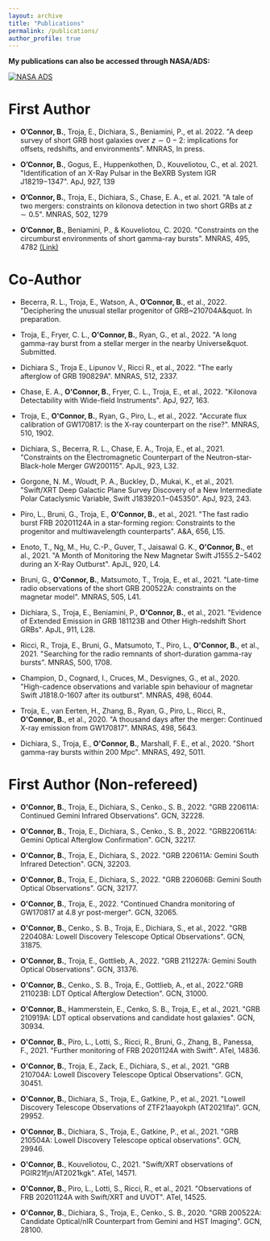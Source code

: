 ```yaml
---
layout: archive
title: "Publications"
permalink: /publications/
author_profile: true
---
```


**My publications can also be accessed through NASA/ADS:**


[![NASA ADS](/brendanoconnor.github.io/files/ads_logo_small.png)](https://ui.adsabs.harvard.edu/search/filter_aff_facet_hier_fq_aff=AND&filter_aff_facet_hier_fq_aff=aff_facet_hier%3A%220%2FGWU%22&filter_database_fq_database=AND&filter_database_fq_database=database%3A%22astronomy%22&fq=%7B!type%3Daqp%20v%3D%24fq_aff%7D&fq=%7B!type%3Daqp%20v%3D%24fq_database%7D&fq_aff=(aff_facet_hier%3A%220%2FGWU%22)&fq_database=(database%3A%22astronomy%22)&p_=0&q=%20author%3A%22O'Connor%2C%20B%22&sort=date%20desc%2C%20bibcode%20desc)


First Author
======

* **O’Connor, B.**, Troja, E., Dichiara, S., Beniamini, P., et al. 2022. &quot;A deep survey of short GRB host galaxies over $z\sim0−2$: implications for offsets, redshifts, and environments&quot;. MNRAS, In press.
      
* **O’Connor, B.**, Gogus, E., Huppenkothen, D., Kouveliotou, C., et al. 2021. &quot;Identification of an X-Ray Pulsar in the BeXRB System IGR J18219$-$1347&quot;. ApJ, 927, 139 

* **O’Connor, B.**, Troja, E., Dichiara, S., Chase, E. A., et al. 2021. &quot;A tale of two mergers: constraints on kilonova detection in two short GRBs at $z\sim0.5$&quot;. MNRAS, 502, 1279

* **O’Connor, B.**, Beniamini, P., & Kouveliotou, C. 2020. &quot;Constraints on the circumburst environments of short gamma-ray bursts&quot;. MNRAS, 495, 4782 [(Link)](https://academic.oup.com/mnras/article/495/4/4782/5846046)

Co-Author
======
* Becerra, R. L., Troja, E., Watson, A., **O’Connor, B.**, et al., 2022.  &quot;Deciphering the unusual stellar progenitor of GRB~210704A&quot. In preparation.

* Troja, E., Fryer, C. L., **O'Connor, B.**, Ryan, G., et al., 2022. &quot;A long gamma-ray burst from a stellar merger in the nearby Universe&quot. Submitted.  
    
* Dichiara S., Troja E., Lipunov V., Ricci R., et al., 2022. &quot;The early afterglow of GRB 190829A&quot;. MNRAS, 512, 2337.
    
* Chase, E. A., **O'Connor, B.**, Fryer, C. L., Troja, E., et al., 2022. &quot;Kilonova Detectability with Wide-field Instruments&quot;. ApJ, 927, 163. 
    
* Troja, E., **O'Connor, B.**, Ryan, G., Piro, L., et al., 2022. &quot;Accurate flux calibration of GW170817: is the X-ray counterpart on the rise?&quot;. MNRAS, 510, 1902.
    
* Dichiara, S., Becerra, R. L., Chase, E. A., Troja, E., et al., 2021. &quot;Constraints on the Electromagnetic Counterpart of the Neutron-star-Black-hole Merger GW200115&quot;. ApJL, 923, L32.
    
* Gorgone, N. M., Woudt, P. A., Buckley, D., Mukai, K., et al., 2021. &quot;Swift/XRT Deep Galactic Plane Survey Discovery of a New Intermediate Polar Cataclysmic Variable, Swift J183920.1$-$045350&quot;. ApJ, 923, 243. 
    
* Piro, L., Bruni, G., Troja, E., **O'Connor, B.**, et al., 2021. &quot;The fast radio burst FRB 20201124A in a star-forming region: Constraints to the progenitor and multiwavelength counterparts&quot;. A&A, 656, L15.
    
* Enoto, T., Ng, M., Hu, C.-P., Guver, T., Jaisawal G. K., **O'Connor, B.**, et al., 2021. &quot;A Month of Monitoring the New Magnetar Swift J1555.2$-$5402 during an X-Ray Outburst&quot;. ApJL, 920, L4.
    
* Bruni, G., **O'Connor, B.**, Matsumoto, T., Troja, E., et al., 2021. &quot;Late-time radio observations of the short GRB 200522A: constraints on the magnetar model&quot;. MNRAS, 505, L41. 
    
* Dichiara, S., Troja, E., Beniamini, P., **O'Connor, B.**, et al., 2021. &quot;Evidence of Extended Emission in GRB 181123B and Other High-redshift Short GRBs&quot;. ApJL, 911, L28.
    
* Ricci, R., Troja, E., Bruni, G., Matsumoto, T., Piro, L., **O'Connor, B.**, et al., 2021. &quot;Searching for the radio remnants of short-duration gamma-ray bursts&quot;. MNRAS, 500, 1708.
    
* Champion, D., Cognard, I., Cruces, M., Desvignes, G., et al., 2020. &quot;High-cadence observations and variable spin behaviour of magnetar Swift J1818.0-1607 after its outburst&quot;. MNRAS, 498, 6044.
    
* Troja, E., van Eerten, H., Zhang, B., Ryan, G., Piro, L., Ricci, R., **O'Connor, B.**, et al., 2020. &quot;A thousand days after the merger: Continued X-ray emission from GW170817&quot;. MNRAS, 498, 5643.
    
* Dichiara, S., Troja, E., **O'Connor, B.**, Marshall, F. E., et al., 2020. &quot;Short gamma-ray bursts within 200 Mpc&quot;. MNRAS, 492, 5011.
    

First Author (Non-refereed)
======
* **O'Connor, B.**, Troja, E., Dichiara, S., Cenko., S. B., 2022. &quot;GRB 220611A: Continued Gemini Infrared Observations&quot;. GCN, 32228.

* **O'Connor, B.**, Troja, E., Dichiara, S., Cenko., S. B., 2022. &quot;GRB220611A: Gemini Optical Afterglow Confirmation&quot;. GCN, 32217.
    
* **O'Connor, B.**, Troja, E., Dichiara, S., 2022. &quot;GRB 220611A: Gemini South Infrared Detection&quot;. GCN, 32203. 
    
* **O'Connor, B.**, Troja, E., Dichiara, S., 2022. &quot;GRB 220606B: Gemini South Optical Observations&quot;. GCN, 32177. 
    
* **O'Connor, B.**, Troja, E., 2022. &quot;Continued Chandra monitoring of GW170817 at 4.8 yr post-merger&quot;. GCN, 32065.
    
* **O'Connor, B.**, Cenko., S. B., Troja, E., Dichiara, S., et al., 2022. &quot;GRB 220408A: Lowell Discovery Telescope Optical Observations&quot;. GCN, 31875.
    
* **O'Connor, B.**, Troja, E., Gottlieb, A., 2022. &quot;GRB 211227A: Gemini South Optical Observations&quot;. GCN, 31376. 
    
* **O'Connor, B.**, Cenko., S. B., Troja, E., Gottlieb, A., et al.,  2022.&quot;GRB 211023B: LDT Optical Afterglow Detection&quot;. GCN, 31000. 
    
* **O'Connor, B.**, Hammerstein, E., Cenko, S. B., Troja, E., et al., 2021. &quot;GRB 210919A: LDT optical observations and candidate host galaxies&quot;. GCN, 30934.
    
* **O'Connor, B.**, Piro, L., Lotti, S., Ricci, R., Bruni, G., Zhang, B., Panessa, F., 2021. &quot;Further monitoring of FRB 20201124A with Swift&quot;. ATel, 14836.
    
* **O'Connor, B.**, Troja, E., Zack, E., Dichiara, S., et al., 2021. &quot;GRB 210704A: Lowell Discovery Telescope Optical Observations&quot;. GCN, 30451. 
    
* **O'Connor, B.**, Dichiara, S., Troja, E., Gatkine, P., et al., 2021. &quot;Lowell Discovery Telescope Observations of ZTF21aayokph (AT2021lfa)&quot;. GCN, 29952. 
    
* **O'Connor, B.**, Dichiara, S., Troja, E., Gatkine, P., et al., 2021. &quot;GRB 210504A: Lowell Discovery Telescope optical observations&quot;. GCN, 29946.
    
* **O'Connor, B.**, Kouveliotou, C., 2021. &quot;Swift/XRT observations of PGIR21fjn/AT2021kgk&quot;. ATel, 14571.
    
* **O'Connor, B.**, Piro, L., Lotti, S., Ricci, R., et al., 2021. &quot;Observations of FRB 20201124A with Swift/XRT and UVOT&quot;. ATel, 14525.

* **O'Connor, B.**, Dichiara, S., Troja, E., Cenko., S. B., 2020. &quot;GRB 200522A: Candidate Optical/nIR Counterpart from Gemini and HST Imaging&quot;. GCN, 28100.
